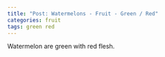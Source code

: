 ```yaml
---
title: "Post: Watermelons - Fruit - Green / Red"
categories: fruit
tags: green red
---
```

Watermelon are green with red flesh.
